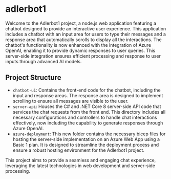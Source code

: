 # adlerbot1

Welcome to the Adlerbot1 project, a node.js web application featuring a chatbot designed to provide an interactive user experience. This application includes a chatbot with an input area for users to type their messages and a response area that automatically scrolls to display all the interactions. The chatbot's functionality is now enhanced with the integration of Azure OpenAI, enabling it to provide dynamic responses to user queries. This server-side integration ensures efficient processing and response to user inputs through advanced AI models.

## Project Structure

- `chatbot-ui`: Contains the front-end code for the chatbot, including the input and response areas. The response area is designed to implement scrolling to ensure all messages are visible to the user.
- `server-api`: Houses the C# and .NET Core 8 server-side API code that services the chat requests from the front end. This directory includes all necessary configurations and controllers to handle chat interactions effectively, now including the capability to generate responses through Azure OpenAI.
- `azure-deployment`: This new folder contains the necessary bicep files for hosting the server-side implementation on an Azure Web App using a Basic 1 plan. It is designed to streamline the deployment process and ensure a robust hosting environment for the Adlerbot1 project.

This project aims to provide a seamless and engaging chat experience, leveraging the latest technologies in web development and server-side processing.
